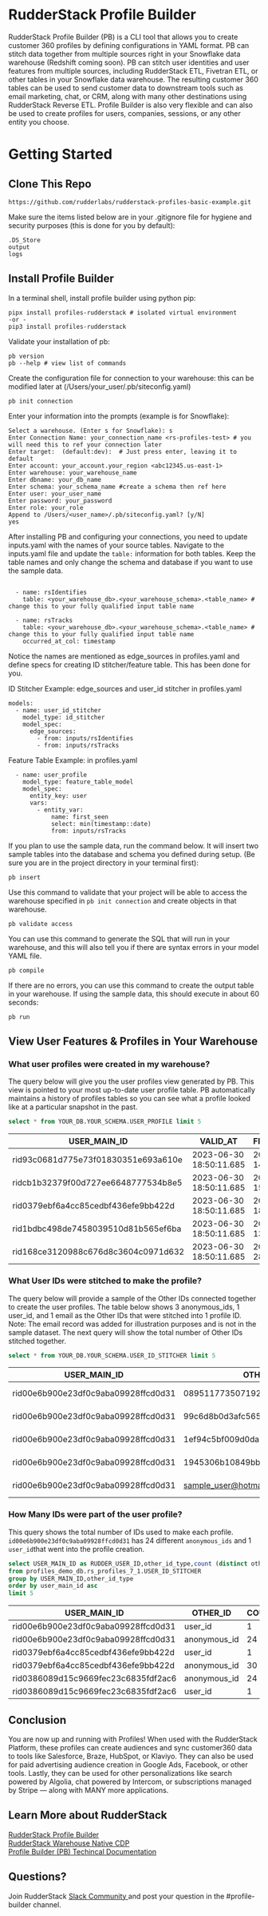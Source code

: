 # RudderStack Profile Builder                                                                                                                  
RudderStack Profile Builder (PB) is a CLI tool that allows you to create customer 360 profiles by defining configurations in YAML format. PB can stitch data together from multiple sources right in your Snowflake data warehouse (Redshift coming soon). PB can stitch user identities and user features from multiple sources, including RudderStack ETL, Fivetran ETL, or other tables in your Snowflake data warehouse. The resulting customer 360 tables can be used to send customer data to downstream tools such as email marketing, chat, or CRM, along with many other destinations using RudderStack Reverse ETL. Profile Builder is also very flexible and can also be used to create profiles for users, companies, sessions, or any other entity you choose. 

# Getting Started
## Clone This Repo 
```shell script
https://github.com/rudderlabs/rudderstack-profiles-basic-example.git
```
Make sure the items listed below are in your .gitignore file for hygiene and security purposes (this is done for you by default):
```
.DS_Store
output
logs
```
## Install Profile Builder

In a terminal shell, install profile builder using python pip:
```shell script
pipx install profiles-rudderstack # isolated virtual environment
-or - 
pip3 install profiles-rudderstack
```

Validate your installation of pb:
```shell script
pb version
pb --help # view list of commands
```

Create the configuration file for connection to your warehouse:
this can be modified later at (/Users/your_user/.pb/siteconfig.yaml)
```shell script
pb init connection
```

Enter your information into the prompts (example is for Snowflake):

```shell script
Select a warehouse. (Enter s for Snowflake): s
Enter Connection Name: your_connection_name <rs-profiles-test> # you will need this to ref your connection later
Enter target:  (default:dev):  # Just press enter, leaving it to default
Enter account: your_account.your_region <abc12345.us-east-1>
Enter warehouse: your_warehouse_name
Enter dbname: your_db_name
Enter schema: your_schema_name #create a schema then ref here
Enter user: your_user_name
Enter password: your_password
Enter role: your_role
Append to /Users/<user_name>/.pb/siteconfig.yaml? [y/N]
yes
```
After installing PB and configuring your connections, you need to update inputs.yaml with the names of your source tables. Navigate to the inputs.yaml file and update the ```table:``` information for both tables. Keep the table names and only change the schema and database if you want to use the sample data.

```shell script

  - name: rsIdentifies
    table: <your_warehouse_db>.<your_warehouse_schema>.<table_name> # change this to your fully qualified input table name 

  - name: rsTracks
    table: <your_warehouse_db>.<your_warehouse_schema>.<table_name> # change this to your fully qualified input table name 
    occurred_at_col: timestamp
```

Notice the names are mentioned as edge_sources in profiles.yaml and define specs for creating ID stitcher/feature table. This has been done for you.

ID Stitcher Example: edge_sources and user_id stitcher in profiles.yaml
```shell script
models:
  - name: user_id_stitcher
    model_type: id_stitcher
    model_spec:
      edge_sources:
        - from: inputs/rsIdentifies
        - from: inputs/rsTracks
```

Feature Table Example: in profiles.yaml
```shell script
  - name: user_profile
    model_type: feature_table_model
    model_spec:
      entity_key: user
      vars:
        - entity_var:
            name: first_seen
            select: min(timestamp::date)
            from: inputs/rsTracks
```

If you plan to use the sample data, run the command below. It will insert two sample tables into the database and schema you defined during setup. (Be sure you are in the project directory in your terminal first):
```shell script
pb insert
```

Use this command to validate that your project will be able to access the warehouse specified in ```pb init connection``` and create objects in that warehouse.

```shell script
pb validate access
```

You can use this command to generate the SQL that will run in your warehouse, and this will also tell you if there are syntax errors in your model YAML file.

```shell script
pb compile
```

If there are no errors, you can use this command to create the output table in your warehouse. If using the sample data, this should execute in about 60 seconds:

```shell script
pb run
```

## View User Features & Profiles in Your Warehouse  


### What user profiles were created in my warehouse?
The query below will give you the user profiles view generated by PB. This view is pointed to your most up-to-date user profile table. PB automatically maintains a history of profiles tables so you can see what a profile looked like at a particular snapshot in the past.

```sql
select * from YOUR_DB.YOUR_SCHEMA.USER_PROFILE limit 5
```

| USER_MAIN_ID | VALID_AT | FIRST_SEEN | USER_LIFESPAN | DAYS_ACTIVE  |
|-------------------------------------|-------------------------|------------|-----|----|
| rid93c0681d775e73f01830351e693a610e | 2023-06-30 18:50:11.685 | 2022-11-14 | 4   | 2  |
| ridcb1b32379f00d727ee6648777534b8e5 | 2023-06-30 18:50:11.685 | 2022-11-15 | 59  | 9  |
| rid0379ebf6a4cc85cedbf436efe9bb422d | 2023-06-30 18:50:11.685 | 2022-11-18 | 56  | 11 |
| rid1bdbc498de7458039510d81b565ef6ba | 2023-06-30 18:50:11.685 | 2022-05-13 | 0   | 1  |
| rid168ce3120988c676d8c3604c0971d632 | 2023-06-30 18:50:11.685 | 2022-11-28 | 11  | 8  |

### What User IDs were stitched to make the profile?
The query below will provide a sample of the Other IDs connected together to create the user profiles. The table below shows 3 anonymous_ids, 1 user_id, and 1 email as the Other IDs that were stitched into 1 profile ID. Note: The email record was added for illustration purposes and is not in the sample dataset. The next query will show the total number of Other IDs stitched together.

```sql
select * from YOUR_DB.YOUR_SCHEMA.USER_ID_STITCHER limit 5
```

| USER_MAIN_ID | OTHER_ID | OTHER_ID_TYPE | VALID_AT |
|-------------------------------------|----------------------------------|--------------|-------------------------|
| rid00e6b900e23df0c9aba09928ffcd0d31 | 089511773507192a39cbf1f94e34e366 | anonymous_id | 2022-06-06 19:16:45.000 |
| rid00e6b900e23df0c9aba09928ffcd0d31 | 99c6d8b0d3afc5650d3ad9b5eaa06780 | anonymous_id | 2022-06-06 19:16:45.000 |
| rid00e6b900e23df0c9aba09928ffcd0d31 | 1ef94c5bf009d0da48ac7a227aeb43be | anonymous_id | 2022-06-06 19:16:45.000 |
| rid00e6b900e23df0c9aba09928ffcd0d31 | 1945306b10849bbe946a738f6fd9372f | user_id | 2022-06-06 19:16:45.000 |
| rid00e6b900e23df0c9aba09928ffcd0d31 | sample_user@hotmail.com | email | 2022-06-06 19:16:45.000 |


### How Many IDs were part of the user profile?
This query shows the total number of IDs used to make each profile. ```id00e6b900e23df0c9aba09928ffcd0d31``` has 24 different ```anonymous_ids``` and 1 ```user_id```that went into the profile creation.
```sql
select USER_MAIN_ID as RUDDER_USER_ID,other_id_type,count (distinct other_id) as "OTHER_ID_COUNT"
from profiles_demo_db.rs_profiles_7_1.USER_ID_STITCHER
group by USER_MAIN_ID,other_id_type
order by user_main_id asc
limit 5
```
| USER_MAIN_ID                        | OTHER_ID     | COUNT_OF_IDs |
|-------------------------------------|--------------|--------------|
| rid00e6b900e23df0c9aba09928ffcd0d31 | user_id      | 1            |
| rid00e6b900e23df0c9aba09928ffcd0d31 | anonymous_id | 24           |
| rid0379ebf6a4cc85cedbf436efe9bb422d | user_id      | 1            |
| rid0379ebf6a4cc85cedbf436efe9bb422d | anonymous_id | 30           |
| rid0386089d15c9669fec23c6835fdf2ac6 | anonymous_id | 24           |
| rid0386089d15c9669fec23c6835fdf2ac6 | user_id      | 1            |

## Conclusion
You are now up and running with Profiles! When used with the RudderStack Platform, these profiles can create audiences and sync customer360 data to tools like Salesforce, Braze, HubSpot, or Klaviyo. They can also be used for paid advertising audience creation in Google Ads, Facebook, or other tools. Lastly, they can be used for other personalizations like search powered by Algolia, chat powered by Intercom, or subscriptions managed by Stripe — along with MANY more applications. 

## Learn More about RudderStack
<a href="https://www.rudderstack.com/product/profiles/"> RudderStack Profile Builder </a>   
<a href="https://www.rudderstack.com/warehouse-native-cdp/"> RudderStack Warehouse Native CDP </a>   
<a href="https://rudderlabs.github.io/pywht"> Profile Builder (PB) Techincal Documentation </a>

## Questions?
Join RudderStack <a href="https://www.rudderstack.com/join-rudderstack-slack-community/"> Slack Community </a> and post your question in the #profile-builder channel.


